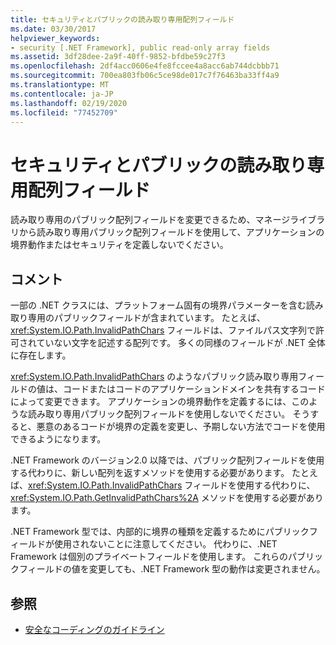 ```yaml
---
title: セキュリティとパブリックの読み取り専用配列フィールド
ms.date: 03/30/2017
helpviewer_keywords:
- security [.NET Framework], public read-only array fields
ms.assetid: 3df28dee-2a9f-40ff-9852-bfdbe59c27f3
ms.openlocfilehash: 2df4acc0606e4fe8fccee4a8acc6ab744dcbbb71
ms.sourcegitcommit: 700ea803fb06c5ce98de017c7f76463ba33ff4a9
ms.translationtype: MT
ms.contentlocale: ja-JP
ms.lasthandoff: 02/19/2020
ms.locfileid: "77452709"
---
```

# <a name="security-and-public-read-only-array-fields"></a>セキュリティとパブリックの読み取り専用配列フィールド
読み取り専用のパブリック配列フィールドを変更できるため、マネージライブラリから読み取り専用パブリック配列フィールドを使用して、アプリケーションの境界動作またはセキュリティを定義しないでください。  
  
## <a name="remarks"></a>コメント  

一部の .NET クラスには、プラットフォーム固有の境界パラメーターを含む読み取り専用のパブリックフィールドが含まれています。 たとえば、<xref:System.IO.Path.InvalidPathChars> フィールドは、ファイルパス文字列で許可されていない文字を記述する配列です。 多くの同様のフィールドが .NET 全体に存在します。  
  
 <xref:System.IO.Path.InvalidPathChars> のようなパブリック読み取り専用フィールドの値は、コードまたはコードのアプリケーションドメインを共有するコードによって変更できます。  アプリケーションの境界動作を定義するには、このような読み取り専用パブリック配列フィールドを使用しないでください。  そうすると、悪意のあるコードが境界の定義を変更し、予期しない方法でコードを使用できるようになります。  
  
 .NET Framework のバージョン2.0 以降では、パブリック配列フィールドを使用する代わりに、新しい配列を返すメソッドを使用する必要があります。  たとえば、<xref:System.IO.Path.InvalidPathChars> フィールドを使用する代わりに、<xref:System.IO.Path.GetInvalidPathChars%2A> メソッドを使用する必要があります。  
  
 .NET Framework 型では、内部的に境界の種類を定義するためにパブリックフィールドが使用されないことに注意してください。  代わりに、.NET Framework は個別のプライベートフィールドを使用します。  これらのパブリックフィールドの値を変更しても、.NET Framework 型の動作は変更されません。  
  
## <a name="see-also"></a>参照

- [安全なコーディングのガイドライン](../../standard/security/secure-coding-guidelines.md)
